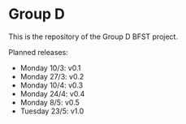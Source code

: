 # Group D
This is the repository of the Group D BFST project.


Planned releases:
* Monday 10/3: v0.1
* Monday 27/3: v0.2
* Monday 10/4: v0.3
* Monday 24/4: v0.4
* Monday 8/5: v0.5
* Tuesday 23/5: v1.0 
